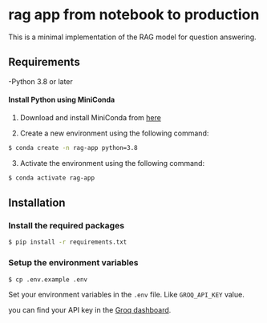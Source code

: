 # rag app from notebook to production 

This is a minimal implementation of the RAG model for question answering.

## Requirements

-Python 3.8 or later

#### Install Python using MiniConda
1) Download and install MiniConda from [here](https://docs.anaconda.com/free/miniconda/#quick-command-line-install)

2) Create a new environment using the following command:
```bash
$ conda create -n rag-app python=3.8
```
3) Activate the environment using the following command:
```bash
$ conda activate rag-app
```

## Installation

### Install the required packages

```bash
$ pip install -r requirements.txt
```

### Setup the environment variables

```bash
$ cp .env.example .env
```

Set your environment variables in the `.env` file. Like `GROQ_API_KEY` value.

you can find your API key in the [Groq dashboard](https://console.groq.com/keys).